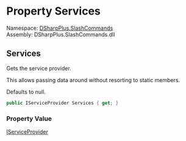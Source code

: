# Property Services

Namespace: [DSharpPlus.SlashCommands](DSharpPlus.SlashCommands.md)  
Assembly: DSharpPlus.SlashCommands.dll

## <a id="DSharpPlus_SlashCommands_BaseContext_Services"></a>Services

<p>Gets the service provider.</p>
<p>This allows passing data around without resorting to static members.</p>
<p>Defaults to null.</p>

```csharp
public IServiceProvider Services { get; }
```

### Property Value

[IServiceProvider](https://learn.microsoft.com/dotnet/api/system.iserviceprovider)

